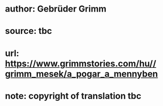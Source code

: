 # author: Gebrüder Grimm
# source: tbc
# url: https://www.grimmstories.com/hu//grimm_mesek/a_pogar_a_mennyben
# note: copyright of translation tbc


